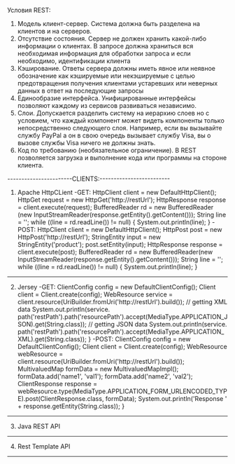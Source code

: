 Условия REST:
1. Модель клиент-сервер. Система должна быть разделена на клиентов и на серверов.
2. Отсутствие состояния.  Сервер не должен хранить какой-либо информации о клиентах. В запросе должна храниться вся необходимая информация для обработки запроса и если необходимо, идентификации клиента
3. Кэширование. Ответы сервера должны иметь явное или неявное обозначение как кэшируемые или некэшируемые с целью предотвращения получения клиентами устаревших или неверных данных в ответ на последующие запросы
4. Единообразие интерфейса. Унифицированные интерфейсы позволяют каждому из сервисов развиваться независимо. 
5. Слои. Допускается разделить систему на иерархию слоев но с условием, что каждый компонент может видеть компоненты только непосредственно следующего слоя. Например, если вы вызывайте службу PayPal а он в свою очередь вызывает службу Visa, вы о вызове службы Visa ничего не должны знать.
6. Код по требованию (необязательное ограничение). В REST позволяется загрузка и выполнение кода или программы на стороне клиента.

-----------------------CLIENTS:-------------------------
1) Apache HttpCLient 
-GET:
  HttpClient client = new DefaultHttpClient();
  HttpGet request = new HttpGet('http://restUrl');
  HttpResponse response = client.execute(request);
  BufferedReader rd = new BufferedReader (new InputStreamReader(response.getEntity().getContent()));
  String line = '';
  while ((line = rd.readLine()) != null) {
  System.out.println(line);
  }
-POST:
  HttpClient client = new DefaultHttpClient();
  HttpPost post = new HttpPost('http://restUrl');
  StringEntity input = new StringEntity('product');
  post.setEntity(input);
  HttpResponse response = client.execute(post);
  BufferedReader rd = new BufferedReader(new InputStreamReader(response.getEntity().getContent()));
  String line = '';
  while ((line = rd.readLine()) != null) {
  System.out.println(line);
  }
--------------------------------------------------------
2) Jersey
-GET:
  ClientConfig config = new DefaultClientConfig();
  Client client = Client.create(config);
  WebResource service = client.resource(UriBuilder.fromUri('http://restUrl').build());
  // getting XML data
  System.out.println(service. path('restPath').path('resourcePath').accept(MediaType.APPLICATION_JSON).get(String.class));
  // getting JSON data
  System.out.println(service. path('restPath').path('resourcePath').accept(MediaType.APPLICATION_XML).get(String.class));
  }
-POST:
  ClientConfig config = new DefaultClientConfig();
  Client client = Client.create(config);
  WebResource webResource = client.resource(UriBuilder.fromUri('http://restUrl').build());
  MultivaluedMap formData = new MultivaluedMapImpl();
  formData.add('name1', 'val1');
  formData.add('name2', 'val2');
  ClientResponse response = webResource.type(MediaType.APPLICATION_FORM_URLENCODED_TYPE).post(ClientResponse.class, formData);
  System.out.println('Response ' + response.getEntity(String.class));
 }
--------------------------------------------------------
3) Java REST API
--------------------------------------------------------
4) Rest Template API
--------------------------------------------------------
